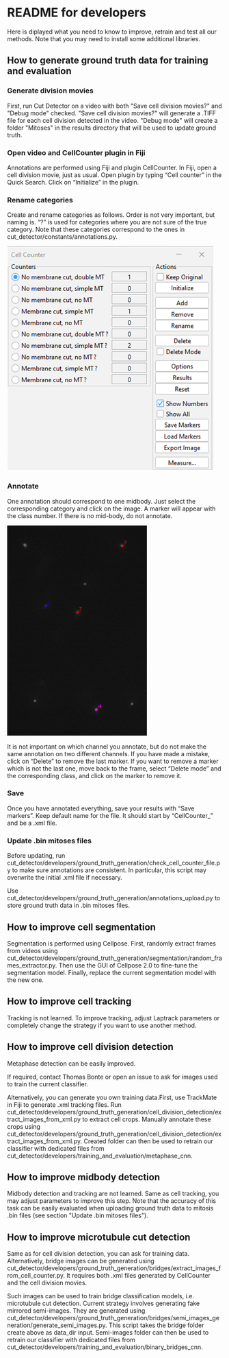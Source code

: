 # README for developers

Here is diplayed what you need to know to improve, retrain and test all our methods. Note that you may need to install some additional libraries.

## How to generate ground truth data for training and evaluation

### Generate division movies

First, run Cut Detector on a video with both "Save cell division movies?" and "Debug mode" checked. "Save cell division movies?" will generate a .TIFF file for each cell division detected in the video. "Debug mode" will create a folder "Mitoses" in the results directory that will be used to update ground truth.

### Open video and CellCounter plugin in Fiji

Annotations are performed using Fiji and plugin CellCounter. In Fiji, open a cell division movie, just as usual. Open plugin by typing “Cell counter” in the Quick Search. Click on “Initialize” in the plugin.

### Rename categories

Create and rename categories as follows. Order is not very important, but naming is. “?” is used for categories where you are not sure of the true category. Note that these categories correspond to the ones in cut_detector/constants/annotations.py.

<img src="https://github.com/15bonte/cut-detector/blob/main/developers/images/CellCounter_categories.png">

### Annotate

One annotation should correspond to one midbody. Just select the corresponding category and click on the image. A marker will appear with the class number. If there is no mid-body, do not annotate.

<img src="https://github.com/15bonte/cut-detector/blob/main/developers/images/CellCounter_annotations.png">

It is not important on which channel you annotate, but do not make the same annotation on two different channels. If you have made a mistake, click on “Delete” to remove the last marker. If you want to remove a marker which is not the last one, move back to the frame, select “Delete mode” and the corresponding class, and click on the marker to remove it.

### Save

Once you have annotated everything, save your results with “Save markers”. Keep default name for the file. It should start by “CellCounter\_” and be a .xml file.

### Update .bin mitoses files

Before updating, run cut_detector/developers/ground_truth_generation/check_cell_counter_file.py to make sure annotations are consistent. In particular, this script may overwrite the initial .xml file if necessary.

Use cut_detector/developers/ground_truth_generation/annotations_upload.py to store ground truth data in .bin mitoses files.

## How to improve cell segmentation

Segmentation is performed using Cellpose. First, randomly extract frames from videos using cut_detector/developers/ground_truth_generation/segmentation/random_frames_extractor.py. Then use the GUI of Cellpose 2.0 to fine-tune the segmentation model. Finally, replace the current segmentation model with the new one.

## How to improve cell tracking

Tracking is not learned. To improve tracking, adjust Laptrack parameters or completely change the strategy if you want to use another method.

## How to improve cell division detection

Metaphase detection can be easily improved.

If required, contact Thomas Bonte or open an issue to ask for images used to train the current classifier.

Alternatively, you can generate you own training data.First, use TrackMate in Fiji to generate .xml tracking files. Run cut_detector/developers/ground_truth_generation/cell_division_detection/extract_images_from_xml.py to extract cell crops. Manually annotate these crops using cut_detector/developers/ground_truth_generation/cell_division_detection/extract_images_from_xml.py. Created folder can then be used to retrain our classifier with dedicated files from cut_detector/developers/training_and_evaluation/metaphase_cnn.

## How to improve midbody detection

Midbody detection and tracking are not learned. Same as cell tracking, you may adjust parameters to improve this step. Note that the accuracy of this task can be easily evaluated when uploading ground truth data to mitosis .bin files (see section "Update .bin mitoses files").

## How to improve microtubule cut detection

Same as for cell division detection, you can ask for training data. Alternatively, bridge images can be generated using cut_detector/developers/ground_truth_generation/bridges/extract_images_from_cell_counter.py. It requires both .xml files generated by CellCounter and the cell division movies.

Such images can be used to train bridge classification models, i.e. microtubule cut detection. Current strategy involves generating fake mirrored semi-images. They are generated using cut_detector/developers/ground_truth_generation/bridges/semi_images_generation/generate_semi_images.py. This script takes the bridge folder create above as data_dir input. Semi-images folder can then be used to retrain our classifier with dedicated files from cut_detector/developers/training_and_evaluation/binary_bridges_cnn.
